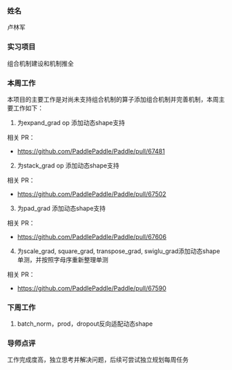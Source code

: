 ### 姓名

卢林军

### 实习项目

组合机制建设和机制推全

### 本周工作

本项目的主要工作是对尚未支持组合机制的算子添加组合机制并完善机制，本周主要工作如下：

1. 为expand_grad op 添加动态shape支持

相关 PR：

- https://github.com/PaddlePaddle/Paddle/pull/67481

2. 为stack_grad op 添加动态shape支持

相关 PR：

- https://github.com/PaddlePaddle/Paddle/pull/67502

3. 为pad_grad 添加动态shape支持

相关 PR：

- https://github.com/PaddlePaddle/Paddle/pull/67606

4. 为scale_grad, square_grad, transpose_grad, swiglu_grad添加动态shape单测，并按照字母序重新整理单测

相关 PR：

- https://github.com/PaddlePaddle/Paddle/pull/67590


### 下周工作

1. batch_norm，prod，dropout反向适配动态shape

### 导师点评

工作完成度高，独立思考并解决问题，后续可尝试独立规划每周任务

